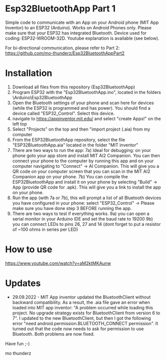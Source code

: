 # Esp32BluetoothApp Part 1
Simple code to communicate with an App on your Android phone (MIT App Inventor) to an ESP32 (Arduino). Works on Android Phones only. Please make sure that your ESP32 has integrated Bluetooth. Device used for coding: ESP32-WROOM-32D. Youtube explanation is available (see below).

For bi-directional communication, please refer to Part 2:
https://github.com/mo-thunderz/Esp32BluetoothAppPart2

# Installation
1) Download all files from this repository (Esp32BluetoothApp)
2) Program ESP32 with the "Esp32BluetoothApp.ino", located in the folders \Arduino\Esp32BluetoothApp
3) Open the Bluetooth settings of your phone and scan here for devices (while the ESP32 is programmed and has power). You should find a device called "ESP32_Control". Select this device.
4) navigate to https://appinventor.mit.edu/ and select "create Apps!" on the left top
5) Select "Projects" on the top and then "import project (.aia) from my computer
6) From the ESP32BluetoothApp repository, select the file "ESP32BluetoothApp.aia" located in the folder "MIT inventor"
7) There are two ways to run the app:
7a) Ideal for debugging: on your phone goto your app store and install MIT AI2 Companion. You can then connect your phone to the computer by running this app and on your computer navigating to "Connect" -> AI Companion. This will give you a QR code on your computer screen that you can scan in the MIT AI2 Companion app on your phone.
7b) You can compile the ESP32BluetoothApp and install it on your phone by selecting "Build" -> App (provide QR code for .apk). This will give you a link to install the app on your phone.
8) Run the app (with 7a or 7b), this will prompt a list of all Bluetooth devices you have configured in your phone: select "ESP32_Control" -> Please make sure you have done step 3 BEFORE running the app.
9) There are two ways to test if everything works. 
9a) you can open a serial monitor in your Arduino IDE and set the baud rate to 19200
9b) you can connect LEDs to pins 26, 27 and 14 (dont forget to put a resistor of ~100 ohms in series per LED)

# How to use
https://www.youtube.com/watch?v=aM2ktMKAunw

# Updates
* 29.09.2022 - MIT App inventor updated the BluetoothClient without backward compatibility. As a result, the .aia file gave an error when loaded into MIT app inventor: "A problem occurred while loading this project. No upgrade strategy exists for BluetoothClient from version 6 to 7". I updated to the new BluetoothClient, but then I got the following error "need android.permission.BLUETOOTH_CONNECT permission". It turned out that the code now needs to ask for permission to use Bluetooth. Both problems are now fixed. 


Have fun ;-)

mo thunderz
